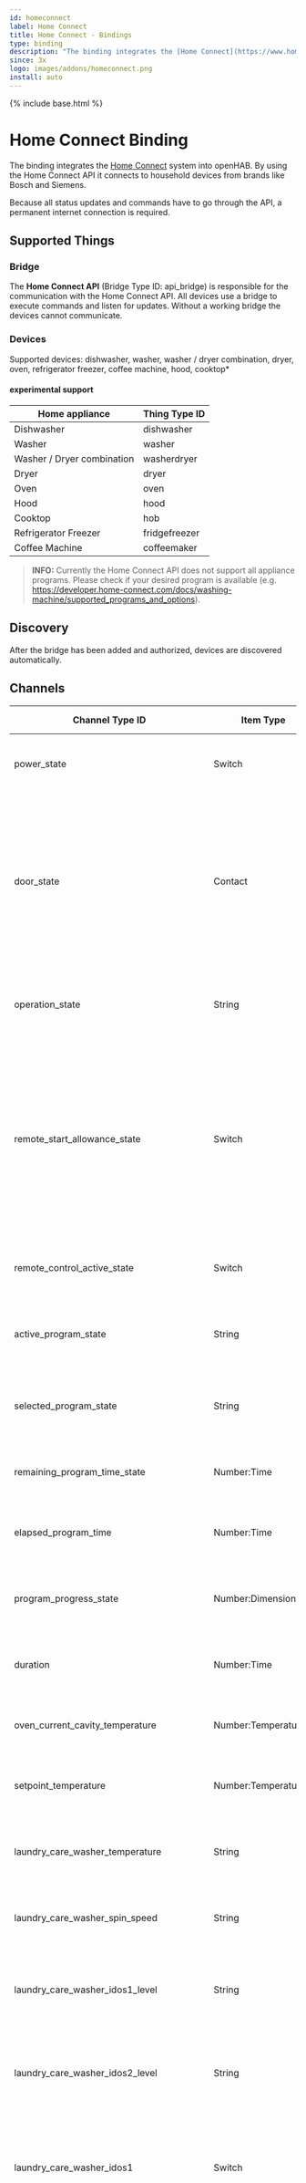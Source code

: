 ```yaml
---
id: homeconnect
label: Home Connect
title: Home Connect - Bindings
type: binding
description: "The binding integrates the [Home Connect](https://www.home-connect.com/) system into openHAB."
since: 3x
logo: images/addons/homeconnect.png
install: auto
---
```


<!-- Attention authors: Do not edit directly. Please add your changes to the appropriate source repository -->

{% include base.html %}

# Home Connect Binding

The binding integrates the [Home Connect](https://www.home-connect.com/) system into openHAB.
By using the Home Connect API it connects to household devices from brands like Bosch and Siemens.

Because all status updates and commands have to go through the API, a permanent internet connection is required.

## Supported Things

### Bridge

The **Home Connect API** (Bridge Type ID: api_bridge) is responsible for the communication with the Home Connect API. All devices use a bridge to execute commands and listen for updates. Without a working bridge the devices cannot communicate.

### Devices

Supported devices: dishwasher, washer, washer / dryer combination, dryer, oven, refrigerator freezer, coffee machine, hood, cooktop*

#### experimental support

| Home appliance | Thing Type ID |
| --------------- | ------------ |
| Dishwasher | dishwasher |
| Washer | washer |
| Washer / Dryer combination | washerdryer |
| Dryer | dryer |
| Oven | oven |
| Hood | hood |
| Cooktop | hob |
| Refrigerator Freezer | fridgefreezer |
| Coffee Machine | coffeemaker |

> **INFO:** Currently the Home Connect API does not support all appliance programs. Please check if your desired program is available (e.g. <https://developer.home-connect.com/docs/washing-machine/supported_programs_and_options>).

## Discovery

After the bridge has been added and authorized, devices are discovered automatically.

## Channels

| Channel Type ID | Item Type | Read only | Description | Available on thing |
| --------------- | --------- | --------- | ----------- | ------------------ |
| power_state | Switch | false | This setting describes the current power state of the home appliance. | dishwasher, oven, coffeemaker, hood, hob  |
| door_state | Contact | true | This status describes the door state of a home appliance. A status change is either triggered by the user operating the home appliance locally (i.e. opening/closing door) or automatically by the home appliance (i.e. locking the door). | dishwasher, washer, washerdryer, dryer, oven, fridgefreezer |
| operation_state | String | true | This status describes the operation state of the home appliance. | dishwasher, washer, washerdryer, dryer, oven, hood, hob, coffeemaker |
| remote_start_allowance_state | Switch | true  | This status indicates whether the remote program start is enabled. This can happen due to a programmatic change (only disabling), or manually by the user changing the flag locally on the home appliance, or automatically after a certain duration - usually in 24 hours. | dishwasher, washer, washerdryer, dryer, oven, hood, coffeemaker |
| remote_control_active_state | Switch | true  | This status indicates whether the allowance for remote controlling is enabled. | dishwasher, washer, washerdryer, dryer, oven, hood, hob |
| active_program_state | String | true  | This status describes the active program of the home appliance. | dishwasher, washer, washerdryer, dryer, oven, hood, hob, coffeemaker  |
| selected_program_state | String | false | This state describes the selected program of the home appliance. | dishwasher, washer, washerdryer, dryer, oven, hob, coffeemaker |
| remaining_program_time_state | Number:Time | true | This status indicates the remaining program time of the home appliance. | dishwasher, washer, washerdryer, dryer, oven |
| elapsed_program_time | Number:Time | true | This status indicates the elapsed program time of the home appliance. | oven |
| program_progress_state | Number:Dimensionless | true | This status describes the program progress of the home appliance in percent. | dishwasher, washer, washerdryer, dryer, oven, coffeemaker |
| duration | Number:Time | true | This status describes the duration of the program of the home appliance. | oven |
| oven_current_cavity_temperature | Number:Temperature | true | This status describes the current cavity temperature of the home appliance. | oven |
| setpoint_temperature | Number:Temperature | false | This status describes the setpoint/target temperature of the home appliance. | oven |
| laundry_care_washer_temperature | String | false | This status describes the temperature of the washing program of the home appliance. | washer, washerdryer |
| laundry_care_washer_spin_speed | String | false | This status defines the spin speed of a washer program of the home appliance. | washer, washerdryer |
| laundry_care_washer_idos1_level | String | false | This status defines the i-Dos 1 dosing level of a washer program of the home appliance (if appliance supports i-Dos). | washer |
| laundry_care_washer_idos2_level | String | false | This status defines the i-Dos 2 dosing level of a washer program of the home appliance (if appliance supports i-Dos). | washer |
| laundry_care_washer_idos1 | Switch | true | This status indicates whether i-Dos 1 is activated for a washer program of the home appliance. (If appliance supports i-Dos) | washer |
| laundry_care_washer_idos2 | Switch | true | This status indicates whether i-Dos 2 is activated for a washer program of the home appliance. (If appliance supports i-Dos) | washer |
| laundry_care_washer_vario_perfect | String | true | This status defines the vario perfect mode of a washer program of the home appliance. | washer, washerdryer |
| laundry_care_washer_less_ironing | Switch | true | This status indicates whether less ironing is activated for a washer program of the home appliance. | washer, washerdryer |
| laundry_care_washer_pre_wash | Switch | true | This status indicates whether the pre-wash is activated for a washer program of the home appliance. | washer, washerdryer |
| laundry_care_washer_rinse_plus | String | true | This status defines the number of additional rinses of a washer program of the home appliance. | washer, washerdryer |
| laundry_care_washer_rinse_hold | Switch | true | This status indicates whether the spin function is deactivated for a washer program of the home appliance (washing will remain in the water after the last rinse cycle). | washer, washerdryer |
| laundry_care_washer_soak | Switch | true | This status indicates whether the soaking is activated for a washer program of the home appliance. | washer, washerdryer |
| laundry_care_washer_load_recommendation | Number:Mass | true | This channel indicates the maximum laundry load recommended for a program of the home appliance. | washer, washerdryer |
| program_energy | Number:Dimensionless | true | This channel provides the estimated energy required in percentage for a program of the home appliance. | washer, washerdryer |
| program_water | Number:Dimensionless | true | This channel provides the estimated water required in percentage for a program of the home appliance. | washer, washerdryer |
| dryer_drying_target | String | false | This status defines the desired dryness of a program of the home appliance. | dryer, washerdryer |
| setpoint_temperature_refrigerator | Number:Temperature | false | Target temperature of the refrigerator compartment (range depends on appliance - common range 2 to 8°C). | fridgefreezer |
| setpoint_temperature_freezer | Number:Temperature | false | Target temperature of the freezer compartment (range depends on appliance - common range -16 to -24°C). | fridgefreezer |
| super_mode_refrigerator | Switch | false | The setting has no impact on setpoint temperatures but will make the fridge compartment cool to the lowest possible temperature until it is disabled manually by the customer or by the HA because of a timeout. | fridgefreezer |
| super_mode_freezer | Switch | false | This setting has no impact on setpoint temperatures but will make the freezer compartment cool to the lowest possible temperature until it is disabled manually by the customer or by the home appliance because of a timeout. | fridgefreezer |
| coffeemaker_drip_tray_full_state | Switch | true | Is coffee maker drip tray full? | coffeemaker |
| coffeemaker_water_tank_empty_state | Switch | true | Is coffee maker water tank empty? | coffeemaker |
| coffeemaker_bean_container_empty_state | Switch | true | Is coffee maker bean container empty? | coffeemaker |
| hood_venting_level | String | true | This option defines the required fan setting of the hood. | hood |
| hood_intensive_level | String | true | This option defines the intensive setting of the hood. | hood |
| hood_program_state | String | false | Adds hood controller actions to the appliance. The following commands are supported: `stop`, `venting1`, `venting2`, `venting3`, `venting4`, `venting5`, `ventingIntensive1`, `ventingIntensive1`, `automatic` and `delayed`. Furthermore it is possible to send raw (Home Connect JSON payload) to the home appliance. | hood |
| basic_actions_state | String | false | Adds basic controller actions to the appliance. The following basic commands are supported: `start` (start current selected program), `stop` (stop current program) and `selected` (show current program information). Furthermore it is possible to send raw (Home Connect JSON payload) to the home appliance. | dishwasher, oven, washer, washerdryer, dryer, coffeemaker |
| functional_light_state | Switch | false | This setting describes the current functional light state of the home appliance. | hood |
| functional_light_brightness_state | Dimmer | false | This setting describes the brightness state of the functional light. | hood |
| ambient_light_state | Switch | false | This setting describes the current ambient light state of the home appliance. | dishwasher, hood |
| ambient_light_brightness_state | Dimmer | false | This setting describes the brightness state of the ambient light. _INFO: Please note that the brightness can't be set if the ambient light color is set to `CustomColor`._ | dishwasher, hood |
| ambient_light_color_state | String | false | This setting describes the current ambient light color state of the home appliance. | dishwasher, hood |
| ambient_light_custom_color_state | Color | false | This setting describes the custom color state of the ambient light. HSB color commands are supported as well as hex color string e.g. `#11ff00`. _INFO: Please note that the brightness can't be set._ | dishwasher, hood |

## Thing Configuration

### Configuring the **Home Connect API** Bridge

#### 1. Preconditions

1. Please create an account at [Home Connect](https://www.home-connect.com/) and add your physical appliance to your account.
1. Test the connection to your physical appliance via mobile app ([Apple App Store (iOS)](https://itunes.apple.com/de/app/home-connect-app/id901397789?mt=8) or [Google Play Store (Android)](https://play.google.com/store/apps/details?id=com.bshg.homeconnect.android.release)).

#### 2. Create Home Connect developer account

1. Create an account at [https://developer.home-connect.com](https://developer.home-connect.com) and login.
1. Please make sure you've added your associated Home Connect account email at <https://developer.home-connect.com/user/me/edit>. You should fill in your email address, which you use for the official Android or iOS app, at `Default Home Connect User Account for Testing`.
![Screenshot Home Connect profile page](doc/home_connect_profile.png "Screenshot Home Connect profile page")
1. Register / Create an application at [https://developer.home-connect.com/applications](https://developer.home-connect.com/applications)
    - _Application ID_: e.g. `openhab-binding`
    - _OAuth Flow_: Authorization Code Grant Flow
    - _Home Connect User Account for Testing_: the associated user account email from [Home Connect](https://www.home-connect.com/)
       > **WARNING**: Please don't use your developer account username

    - _Redirect URIs_: add your openHAB URL followed by `/homeconnect`
    for example: `http://192.168.178.34:8080/homeconnect` or `https://myhome.domain.com/homeconnect`
    - _One Time Token Mode_: keep unchecked
    - _Proof Key for Code Exchange_: keep unchecked

       > **NOTE**: You might get an error (`403 - Forbidden`) in case you entered a bare IP of your local openHAB instance. In that case, use your instance's hostname instead (e.g. for openhabian `http://openhabian:8080/homeconnect`) and try again.

1. After your application has been created, you should see the _Client ID_ and _Client Secret_ of the application. Please save these for later.

![Screenshot Home Connect application page](doc/home_connect_application.png "Screenshot Home Connect application page")

#### 3. Setup bridge (openHAB UI)

The Home Connect bridge can be configured in the openHAB UI as follows:

1. Go to the Inbox and press the add button
1. Choose `Home Connect Binding`
1. Select `Home Connect API`
1. Setup and save thing
    - **client id:** your application client id
    - **client secret:** your application client secret
    - **simulator:** false
1. Now navigate to the URL (`Redirct URI`) you've added to your Home Connect application in the previous step (2.3). For example `http://192.168.178.80:8080/homeconnect`.
1. Please follow the steps shown to authenticate your binding. You can redo this step every time. For example if you have authentication problems, just start wizard again.
![Screenshot Home Connect wizard page 1](doc/homeconnect_setup_1.png "Screenshot Home Connect wizard page 1")
![Screenshot Home Connect wizard page 2](doc/homeconnect_setup_2.png "Screenshot Home Connect wizard page 2")
![Screenshot Home Connect wizard page 3](doc/homeconnect_setup_3.png "Screenshot Home Connect wizard page 3")
![Screenshot Home Connect wizard page 4](doc/homeconnect_setup_4.png "Screenshot Home Connect wizard page 4")
1. That's it! Now you can use autodiscovery to add devices. Your devices should show up if you start a device scan in the openHAB UI.

## Examples: File based configuration

If you prefer to configure everything via file instead of openHAB UI, here are some examples. In order to get your `haId` you might use the discover feature in UI, copy the appliance's ID and paste it into your `*.things`.

### things/homeconnect.things

```java
Bridge homeconnect:api_bridge:api_bridge_at_home "Home Connect API" [ clientId="1234", clientSecret="1234", simulator=false] {
    // Thing configurations
    Thing dishwasher dishwasher1 "Dishwasher"  [ haId="SIEMENS-HCS02DWH1-6F2FC400C1EA4A" ]
    Thing washer washer1 "Washer"  [ haId="SIEMENS-HCS03WCH1-1F35EC2BE34A0F" ]
    Thing fridgefreezer fridge1 "Fridge Freezer  [ haId="SIEMENS-HCS05FRF1-7B3FA5EB3D885B" ]
    Thing oven oven1 "Oven"  [ haId="BOSCH-HCS01OVN1-2132B6FA25BA21" ]
    Thing dryer dryer1 "Dryer"  [ haId="BOSCH-HCS04DYR1-3921C766AD5BAF" ]
    Thing coffeemaker coffee1 "Coffee machine"  [ haId="BOSCH-HCS06COM1-2140A8821AE7AB" ]
    Thing washerdryer washerdryer1 "Washerdryer"  [ haId="BOSCH-HCS06COM1-2140A8821AE7AB" ]
    Thing fridgefreezer fridgefreezer1 "Fridge/Freezer"  [ haId="BOSCH-HCS06COM1-2140A8821AE7AB" ]
    Thing hood hood1 "Hood"  [ haId="BOSCH-HCS06COM1-2140A8821AE7AB" ]
    Thing hob hob1 "Hob"  [ haId="BOSCH-HCS06COM1-2140A8821AE7AB" ]
}
```

### items/homeconnect.items

The channel parameter uses the following syntax: `homeconnect:<thing type id>:<bridge id>:<thing id>:<channel type id>`. For example: `homeconnect:dishwasher:api_bridge_at_home:dishwasher1:power_state`

```java
// dishwasher
Switch                 Dishwasher_PowerState                              "Power State"                        {channel="homeconnect:dishwasher:api_bridge_at_home:dishwasher1:power_state"}
Contact                Dishwasher_DoorState                               "Door State"                         {channel="homeconnect:dishwasher:api_bridge_at_home:dishwasher1:door_state"}
String                 Dishwasher_OperationState                          "Operation State"                    {channel="homeconnect:dishwasher:api_bridge_at_home:dishwasher1:operation_state"}
Switch                 Dishwasher_RemoteStartAllowanceState               "Remote Start Allowance State"       {channel="homeconnect:dishwasher:api_bridge_at_home:dishwasher1:remote_start_allowance_state"}
Switch                 Dishwasher_RemoteControlActiveState                "Remote Control Activation State"    {channel="homeconnect:dishwasher:api_bridge_at_home:dishwasher1:remote_control_active_state"}
String                 Dishwasher_SelectedProgramState                    "Selected Program"                   {channel="homeconnect:dishwasher:api_bridge_at_home:dishwasher1:selected_program_state"}
String                 Dishwasher_ActiveProgramState                      "Active Program"                     {channel="homeconnect:dishwasher:api_bridge_at_home:dishwasher1:active_program_state"}
Number:Time            Dishwasher_RemainingProgramTimeState               "Remaining Program Time"             {channel="homeconnect:dishwasher:api_bridge_at_home:dishwasher1:remaining_program_time_state"}
Number:Dimensionless   Dishwasher_ProgramProgressState                    "Progress State"                     {channel="homeconnect:dishwasher:api_bridge_at_home:dishwasher1:program_progress_state"}
String                 Dishwasher_BasicActionsState                       "Basic Control"                      {channel="homeconnect:dishwasher:api_bridge_at_home:dishwasher1:basic_actions_state"}

// oven
Switch                 Oven_PowerState                                    "Power State"                        {channel="homeconnect:oven:api_bridge_at_home:oven1:power_state"}
Contact                Oven_DoorState                                     "Door State"                         {channel="homeconnect:oven:api_bridge_at_home:oven1:door_state"}
String                 Oven_OperationState                                "Operation State"                    {channel="homeconnect:oven:api_bridge_at_home:oven1:operation_state"}
Switch                 Oven_RemoteStartAllowanceState                     "Remote Start Allowance State"       {channel="homeconnect:oven:api_bridge_at_home:oven1:remote_start_allowance_state"}
Switch                 Oven_RemoteControlActiveState                      "Remote Control Activation State"    {channel="homeconnect:oven:api_bridge_at_home:oven1:remote_control_active_state"}
String                 Oven_SelectedProgramState                          "Selected Program"                   {channel="homeconnect:oven:api_bridge_at_home:oven1:selected_program_state"}
String                 Oven_ActiveProgramState                            "Active Program"                     {channel="homeconnect:oven:api_bridge_at_home:oven1:active_program_state"}
Number:Time            Oven_RemainingProgramTimeState                     "Remaining Program Time"             {channel="homeconnect:oven:api_bridge_at_home:oven1:remaining_program_time_state"}
Number:Dimensionless   Oven_ProgramProgressState                          "Progress State"                     {channel="homeconnect:oven:api_bridge_at_home:oven1:program_progress_state"}
Number:Time            Oven_ElapsedProgramTime                            "Elapsed Program Time"               {channel="homeconnect:oven:api_bridge_at_home:oven1:elapsed_program_time"}
Number:Time            Oven_Duration                                      "Program Duration"                   {channel="homeconnect:oven:api_bridge_at_home:oven1:duration"}
Number:Temperature     Oven_CurrentCavityTemperature                     "Current Temperature"                {channel="homeconnect:oven:api_bridge_at_home:oven1:oven_current_cavity_temperature"}
Number:Temperature     Oven_SetpointTemperature                          "Set Temperature"                    {channel="homeconnect:oven:api_bridge_at_home:oven1:setpoint_temperature"}
String                 Oven_BasicActionsState                            "Basic Control"                      {channel="homeconnect:oven:api_bridge_at_home:oven1:basic_actions_state"}

// washer
Switch                 Washer_PowerState                                  "Power State"                        {channel="homeconnect:washer:api_bridge_at_home:washer1:power_state"}
Contact                Washer_DoorState                                   "Door State"                         {channel="homeconnect:washer:api_bridge_at_home:washer1:door_state"}
String                 Washer_OperationState                              "Operation State"                    {channel="homeconnect:washer:api_bridge_at_home:washer1:operation_state"}
Switch                 Washer_RemoteStartAllowanceState                   "Remote Start Allowance State"       {channel="homeconnect:washer:api_bridge_at_home:washer1:remote_start_allowance_state"}
Switch                 Washer_RemoteControlActiveState                    "Remote Control Activation State"    {channel="homeconnect:washer:api_bridge_at_home:washer1:remote_control_active_state"}
String                 Washer_SelectedProgramState                        "Selected Program"                   {channel="homeconnect:washer:api_bridge_at_home:washer1:selected_program_state"}
String                 Washer_ActiveProgramState                          "Active Program"                     {channel="homeconnect:washer:api_bridge_at_home:washer1:active_program_state"}
Number:Time            Washer_RemainingProgramTimeState                   "Remaining Program Time"             {channel="homeconnect:washer:api_bridge_at_home:washer1:remaining_program_time_state"}
Number:Dimensionless   Washer_ProgramProgressState                        "Progress State"                     {channel="homeconnect:washer:api_bridge_at_home:washer1:program_progress_state"}
String                 Washer_LaundryCareWasherTemperature             "Temperature"                        {channel="homeconnect:washer:api_bridge_at_home:washer1:laundry_care_washer_temperature"}
String                 Washer_LaundryCareWasherSpinSpeed              "Spin Speed"                         {channel="homeconnect:washer:api_bridge_at_home:washer1:laundry_care_washer_spin_speed"}
String                 Washer_LaundryCareWasherIdos1Level             "i-Dos 1 Level"                      {channel="homeconnect:washer:api_bridge_at_home:washer1:laundry_care_washer_idos1_level"}
String                 Washer_LaundryCareWasherIdos2Level             "i-Dos 2 Level"                      {channel="homeconnect:washer:api_bridge_at_home:washer1:laundry_care_washer_idos2_level"}
Switch                 Washer_LaundryCareWasherIdos1                   "i-Dos 1 State"                      {channel="homeconnect:washer:api_bridge_at_home:washer1:laundry_care_washer_idos1"}
Switch                 Washer_LaundryCareWasherIdos2                   "i-Dos 2 State"                      {channel="homeconnect:washer:api_bridge_at_home:washer1:laundry_care_washer_idos2"}
Switch                 Washer_LaundryCareWasherVarioPerfect           "Vario Perfect State"                {channel="homeconnect:washer:api_bridge_at_home:washer1:laundry_care_washer_vario_perfect"}
Switch                 Washer_LaundryCareWasherLessIroning            "Ironing State"                      {channel="homeconnect:washer:api_bridge_at_home:washer1:laundry_care_washer_less_ironing"}
Switch                 Washer_LaundryCareWasherPreWash                "Prewash State"                      {channel="homeconnect:washer:api_bridge_at_home:washer1:laundry_care_washer_pre_wash"}
Switch                 Washer_LaundryCareWasherRinsePlus              "Amount Aadditional Rinses"           {channel="homeconnect:washer:api_bridge_at_home:washer1:laundry_care_washer_rinse_plus"}
Switch                 Washer_LaundryCareWasherRinseHold              "Spin Hold"                          {channel="homeconnect:washer:api_bridge_at_home:washer1:laundry_care_washer_rinse_hold"}
Switch                 Washer_LaundryCareWasherSoak                    "Soaking State"                      {channel="homeconnect:washer:api_bridge_at_home:washer1:laundry_care_washer_soak"}
Number:Mass            Washer_LaundryCareWasherLoadRecommendation     "Load Recommendation"                {channel="homeconnect:washer:api_bridge_at_home:washer1:laundry_care_washer_load_recommendation"}
Number:Dimensionless   Washer_ProgramEnergy                              "Estimated Energy Consumption"       {channel="homeconnect:washer:api_bridge_at_home:washer1:program_energy"}
Number:Dimensionless   Washer_ProgramWater                               "Estimated Water Consumption"        {channel="homeconnect:washer:api_bridge_at_home:washer1:program_water"}
String                 Washer_BasicActionsState                         "Basic Control"                      {channel="homeconnect:washer:api_bridge_at_home:washer1:basic_actions_state"}

```

## Home Connect Console

The binding comes with a separate user interface, which is reachable through the web browser http(s)://[YOUROPENHAB]:[YOURPORT]/homeconnect (e.g. `http://192.168.178.100:8080/homeconnect`).

Features:

- overview of your bridges and appliances
- send commands to your appliances
- see latest API requests
- see received events from the Home Connect backend
- API request counts

> **INFO**: If you have a problems with your installation, please always provide request and event exports. ![Screenshot Home Connect wizard page 4](doc/export_button.png "Export button")

## How To

### Notification on credential error

To get notified when your Home Connect credentials have been revoked or expired you can use the following rule to get notified.

This can happen if

- your openHAB instance was offline for a longer period or
- new terms weren't accepted or
- a technical problem occurred.

```java
rule "Offline check - Home Connect bridge"
when
    Thing "<thingUID>" changed
then
    val statusInfo = getThingStatusInfo("<thingUID>")
    val status = statusInfo.getStatus()
    val statusDetail = statusInfo.getStatusDetail()

    if ((status !== null) && (statusDetail !== null)) {
        logInfo("api_bridge", "Home Connect bridge status: " + status.toString() + " detail: " + statusDetail.toString())
        if (status.toString() == 'OFFLINE' && statusDetail.toString() == 'CONFIGURATION_PENDING') {
            logError("api_bridge", "Home Connect bridge offline.")
            // send push, email, ...
        }
    }
end
```

### Start program with custom settings

Currently, not all program options of a device are available as items in openHAB. For example, you cannot change the `Fill quantity` of a coffee maker program. If you wish to start a program with a custom setting, you can send a special command to the item of type `basic_actions_state`.

> **INFO**: Only for advanced users. You need to know how to use the `curl` command. Alternatively you you can use the binding UI to trigger the commands.

#### 1. Retrieve "special command" payload

You have a couple options to get the program settings payload.

a) You could have a look at the Home Connect developer documentation (<https://developer.home-connect.com/docs/>) and create the payload on your own.

b) You could have a look at the request logs and extract the payload from there.

1. On the physical device, select your desired program with the appropriate options.
1. Open the appliance section of the binding UI (http(s)://[YOUROPENHAB]:[YOURPORT]/appliances) and click the 'Selected Program' button.
![Screenshot Home Connect wizard page 4](doc/selected_program_1.png "Get selected program")
1. ![Screenshot Home Connect wizard page 4](doc/selected_program_2.png "Get selected program") Copy the JSON payload. In a further step, this payload will be used to start the program.

#### 2. Start program

After you've extracted the desired program command, you can start your program via openHAB rule or through a `curl` command.

##### in rule

_Example rule:_

```java
rule "trigger program"
when
    Time cron "0 32 13 ? * * *"
then
    homeconnect_CoffeeMaker_BOSCH_HCS06COM1_B95E5103934D_basic_actions_state.sendCommand('{"data":{"key":"ConsumerProducts.CoffeeMaker.Program.Beverage.EspressoMacchiato","options":[{"key":"ConsumerProducts.CoffeeMaker.Option.CoffeeTemperature","value":"ConsumerProducts.CoffeeMaker.EnumType.CoffeeTemperature.94C","unit":"enum"},{"key":"ConsumerProducts.CoffeeMaker.Option.BeanAmount","value":"ConsumerProducts.CoffeeMaker.EnumType.BeanAmount.Mild","unit":"enum"},{"key":"ConsumerProducts.CoffeeMaker.Option.FillQuantity","value":60,"unit":"ml"}]}}')
end
```

Please replace `homeconnect_CoffeeMaker_BOSCH_HCS06COM1_B95E5103934D_basic_actions_state` with your item name (of channel type `basic_actions_state`).

##### via curl

_Example command:_

```shell
curl -X POST --header "Content-Type: text/plain" --header "Accept: application/json" -d '{"data":{"key":"ConsumerProducts.CoffeeMaker.Program.Beverage.EspressoMacchiato","options":[{"key":"ConsumerProducts.CoffeeMaker.Option.CoffeeTemperature","value":"ConsumerProducts.CoffeeMaker.EnumType.CoffeeTemperature.94C","unit":"enum"},{"key":"ConsumerProducts.CoffeeMaker.Option.BeanAmount","value":"ConsumerProducts.CoffeeMaker.EnumType.BeanAmount.Mild","unit":"enum"},{"key":"ConsumerProducts.CoffeeMaker.Option.FillQuantity","value":60,"unit":"ml"}]}}' "http://localhost:8080/rest/items/homeconnect_CoffeeMaker_BOSCH_HCS06COM1_B95E5103934D_basic_actions_state"
```

Please replace `homeconnect_CoffeeMaker_BOSCH_HCS06COM1_B95E5103934D_basic_actions_state` with your item name (of channel type `basic_actions_state`).

### How to avoid having to re-authorize the bridge after a new openHAB installation

OAuth is storing data in two files: your access tokens in the file `userdata/jsondb/StorageHandler.For.OAuthClientService.json` and the encryption/decryption key in the file `userdata/config/SymmetricKeyCipher.config`.
Consider backing up and restoring these two files when installing a new openHAB server from scratch.
Otherwise, all you need to do is re-authorize your bridge.

## FAQ

### I can't switch remote start to on.

The channel of type `remote_start_allowance_state` is read only. You can only enable it directly on the physical appliance.

### In case of error...

Please check log UI (http(s)://[YOUROPENHAB]:[YOURPORT]/homeconnect) and ask for help in the community forum or on github. Please provide request and event exports.
 ![Screenshot Home Connect wizard page 4](doc/export_button.png "Export button")

### Rate limit reached

The Home Connect API enforces rate [limits](https://developer.home-connect.com/docs/general/ratelimiting). If you have a lot of `429` response codes in your request log section (http(s)://[YOUROPENHAB]:[YOURPORT]/homeconnect/log/requests), please check the error response.

### Error message 'Program not supported', 'Unsupported operation' or 'SDK.Error.UnsupportedOption'

Not all appliance programs and program options are supported by the Home Connect API. Unfortunately you can't use them. You will see error messages like the following in the binding UI (request log):

```json
{
  "error": {
    "key": "SDK.Error.UnsupportedProgram",
    "description": "Unsupported operation: LaundryCare.Washer.Program.Cotton.CottonEco"
  }
}
```

```json
{
  "error": {
    "key": "SDK.Error.UnsupportedProgram",
    "description": "Program not supported"
  }
}
```

### How to find the Home Appliance ID (HaID) of my device?

You have two options to find the right HaID of your device.

1. You can use the openHAB UI and start a scan. ![Screenshot openHAB UI Scan for new devices](doc/ui-scan-for-haid.png "Scan")
1. You can use Home Connect binding UI. Please have a look at the first API request. ![Screenshot Home Connect Binding UI](doc/binding-ui-haid.png "First request")
